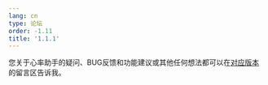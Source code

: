 ```yaml
---
lang: cn
type: 论坛
order: -1.11
title: '1.1.1'
---
```



您关于心率助手的疑问、BUG反馈和功能建议或其他任何想法都可以在[对应版本](heartmate://forum/latest)的留言区告诉我。

